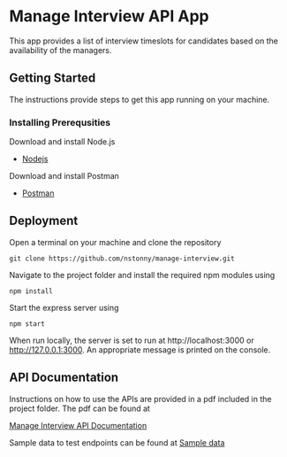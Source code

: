 # Manage Interview API App

This app provides a list of interview timeslots for candidates based on the availability of the managers. 

## Getting Started

The instructions provide steps to get this app running on your machine.

### Installing Prerequsities

Download and install Node.js
* [Nodejs](https://nodejs.org/en/download/)

Download and install Postman
* [Postman](https://www.getpostman.com/)


## Deployment
Open a terminal on your machine and clone the repository
```
git clone https://github.com/nstonny/manage-interview.git
```
Navigate to the project folder and install the required npm modules using
```
npm install
```
Start the express server using
```
npm start
```
When run locally, the server is set to run at http://localhost:3000 or http://127.0.0.1:3000. An appropriate message
is printed on the console.

## API Documentation

Instructions on how to use the APIs are provided in a pdf included in the project folder.
The pdf can be found at

[Manage Interview API Documentation](https://github.com/nstonny/manage-interview/blob/master/docs/manage-interview-api-doc.pdf)

Sample data to test endpoints can be found at
[Sample data](https://github.com/nstonny/manage-interview/tree/master/docs/sample-data)





